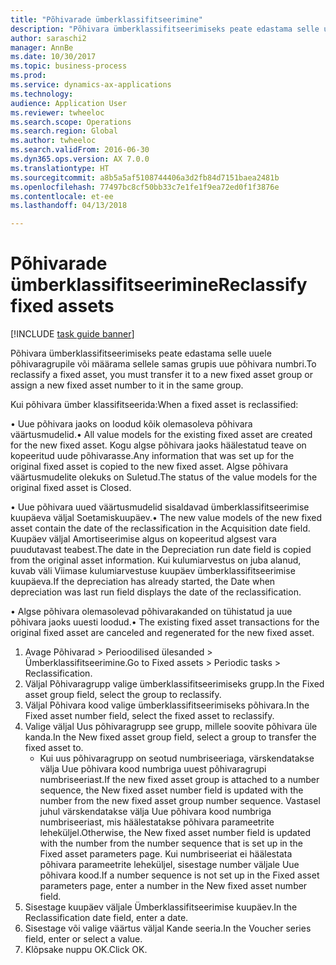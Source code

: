 ```yaml
--- 
title: "Põhivarade ümberklassifitseerimine"
description: "Põhivara ümberklassifitseerimiseks peate edastama selle uuele põhivaragrupile või määrama sellele samas grupis uue põhivara numbri."
author: saraschi2
manager: AnnBe
ms.date: 10/30/2017
ms.topic: business-process
ms.prod: 
ms.service: dynamics-ax-applications
ms.technology: 
audience: Application User
ms.reviewer: twheeloc
ms.search.scope: Operations
ms.search.region: Global
ms.author: twheeloc
ms.search.validFrom: 2016-06-30
ms.dyn365.ops.version: AX 7.0.0
ms.translationtype: HT
ms.sourcegitcommit: a8b5a5af5108744406a3d2fb84d7151baea2481b
ms.openlocfilehash: 77497bc8cf50bb33c7e1fe1f9ea72ed0f1f3876e
ms.contentlocale: et-ee
ms.lasthandoff: 04/13/2018

---
```

# <a name="reclassify-fixed-assets"></a><span data-ttu-id="74241-103">Põhivarade ümberklassifitseerimine</span><span class="sxs-lookup"><span data-stu-id="74241-103">Reclassify fixed assets</span></span>

[!INCLUDE [task guide banner](../../includes/task-guide-banner.md)]

<span data-ttu-id="74241-104">Põhivara ümberklassifitseerimiseks peate edastama selle uuele põhivaragrupile või määrama sellele samas grupis uue põhivara numbri.</span><span class="sxs-lookup"><span data-stu-id="74241-104">To reclassify a fixed asset, you must transfer it to a new fixed asset group or assign a new fixed asset number to it in the same group.</span></span> 

<span data-ttu-id="74241-105">Kui põhivara ümber klassifitseerida:</span><span class="sxs-lookup"><span data-stu-id="74241-105">When a fixed asset is reclassified:</span></span>

<span data-ttu-id="74241-106">• Uue põhivara jaoks on loodud kõik olemasoleva põhivara väärtusmudelid.</span><span class="sxs-lookup"><span data-stu-id="74241-106">• All value models for the existing fixed asset are created for the new fixed asset.</span></span> <span data-ttu-id="74241-107">Kogu algse põhivara jaoks häälestatud teave on kopeeritud uude põhivarasse.</span><span class="sxs-lookup"><span data-stu-id="74241-107">Any information that was set up for the original fixed asset is copied to the new fixed asset.</span></span> <span data-ttu-id="74241-108">Algse põhivara väärtusmudelite olekuks on Suletud.</span><span class="sxs-lookup"><span data-stu-id="74241-108">The status of the value models for the original fixed asset is Closed.</span></span> 

<span data-ttu-id="74241-109">• Uue põhivara uued väärtusmudelid sisaldavad ümberklassifitseerimise kuupäeva väljal Soetamiskuupäev.</span><span class="sxs-lookup"><span data-stu-id="74241-109">• The new value models of the new fixed asset contain the date of the reclassification in the Acquisition date field.</span></span> <span data-ttu-id="74241-110">Kuupäev väljal Amortiseerimise algus on kopeeritud algsest vara puudutavast teabest.</span><span class="sxs-lookup"><span data-stu-id="74241-110">The date in the Depreciation run date field is copied from the original asset information.</span></span> <span data-ttu-id="74241-111">Kui kulumiarvestus on juba alanud, kuvab väli Viimase kulumiarvestuse kuupäev ümberklassifitseerimise kuupäeva.</span><span class="sxs-lookup"><span data-stu-id="74241-111">If the depreciation has already started, the Date when depreciation was last run field displays the date of the reclassification.</span></span> 

<span data-ttu-id="74241-112">• Algse põhivara olemasolevad põhivarakanded on tühistatud ja uue põhivara jaoks uuesti loodud.</span><span class="sxs-lookup"><span data-stu-id="74241-112">• The existing fixed asset transactions for the original fixed asset are canceled and regenerated for the new fixed asset.</span></span>

1. <span data-ttu-id="74241-113">Avage Põhivarad > Perioodilised ülesanded > Ümberklassifitseerimine.</span><span class="sxs-lookup"><span data-stu-id="74241-113">Go to Fixed assets > Periodic tasks > Reclassification.</span></span>
2. <span data-ttu-id="74241-114">Väljal Põhivaragrupp valige ümberklassifitseerimiseks grupp.</span><span class="sxs-lookup"><span data-stu-id="74241-114">In the Fixed asset group field, select the group to reclassify.</span></span>
3. <span data-ttu-id="74241-115">Väljal Põhivara kood valige ümberklassifitseerimiseks põhivara.</span><span class="sxs-lookup"><span data-stu-id="74241-115">In the Fixed asset number field, select the fixed asset to reclassify.</span></span>
4. <span data-ttu-id="74241-116">Valige väljal Uus põhivaragrupp see grupp, millele soovite põhivara üle kanda.</span><span class="sxs-lookup"><span data-stu-id="74241-116">In the New fixed asset group field, select a group to transfer the fixed asset to.</span></span>
    * <span data-ttu-id="74241-117">Kui uus põhivaragrupp on seotud numbriseeriaga, värskendatakse välja Uue põhivara kood numbriga uuest põhivaragrupi numbriseeriast.</span><span class="sxs-lookup"><span data-stu-id="74241-117">If the new fixed asset group is attached to a number sequence, the New fixed asset number field is updated with the number from the new fixed asset group number sequence.</span></span> <span data-ttu-id="74241-118">Vastasel juhul värskendatakse välja Uue põhivara kood numbriga numbriseeriast, mis häälestatakse põhivara parameetrite leheküljel.</span><span class="sxs-lookup"><span data-stu-id="74241-118">Otherwise, the New fixed asset number field is updated with the number from the number sequence that is set up in the Fixed asset parameters page.</span></span> <span data-ttu-id="74241-119">Kui numbriseeriat ei häälestata põhivara parameetrite leheküljel, sisestage number väljale Uue põhivara kood.</span><span class="sxs-lookup"><span data-stu-id="74241-119">If a number sequence is not set up in the Fixed asset parameters page, enter a number in the New fixed asset number field.</span></span>  
5. <span data-ttu-id="74241-120">Sisestage kuupäev väljale Ümberklassifitseerimise kuupäev.</span><span class="sxs-lookup"><span data-stu-id="74241-120">In the Reclassification date field, enter a date.</span></span>
6. <span data-ttu-id="74241-121">Sisestage või valige väärtus väljal Kande seeria.</span><span class="sxs-lookup"><span data-stu-id="74241-121">In the Voucher series field, enter or select a value.</span></span>
7. <span data-ttu-id="74241-122">Klõpsake nuppu OK.</span><span class="sxs-lookup"><span data-stu-id="74241-122">Click OK.</span></span>



